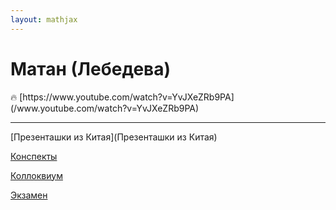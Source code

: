 ```yaml
---  
layout: mathjax  
---  
```

  
# Матан (Лебедева)  
  
<aside>  
🔥 [https://www.youtube.com/watch?v=YvJXeZRb9PA](/www.youtube.com/watch?v=YvJXeZRb9PA)  
  
</aside>  
  
---  
  
[Презенташки из Китая](Презенташки из Китая)  
  
[Конспекты](Конспекты)  
  
[Коллоквиум](Коллоквиум)  
  
[Экзамен](Экзамен)  
